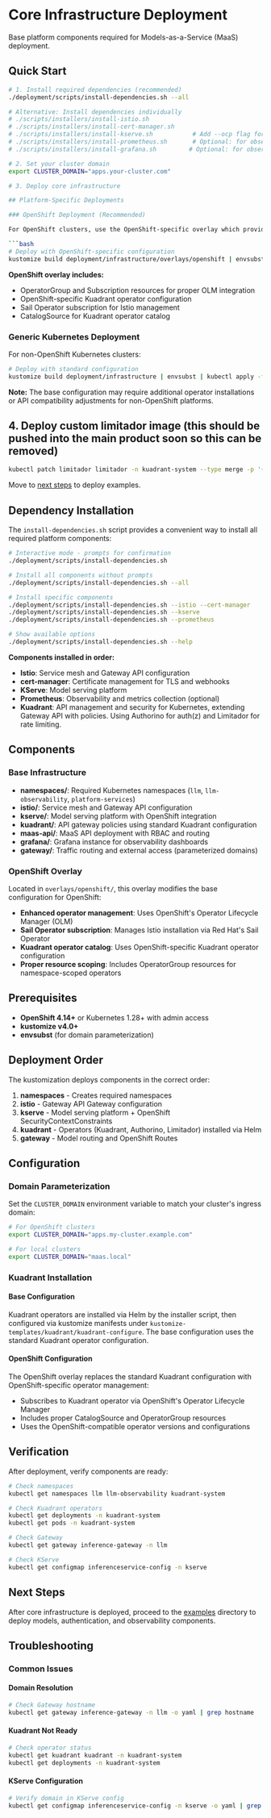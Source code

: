 # Core Infrastructure Deployment

Base platform components required for Models-as-a-Service (MaaS) deployment.

## Quick Start

```bash
# 1. Install required dependencies (recommended)
./deployment/scripts/install-dependencies.sh --all

# Alternative: Install dependencies individually
# ./scripts/installers/install-istio.sh
# ./scripts/installers/install-cert-manager.sh
# ./scripts/installers/install-kserve.sh           # Add --ocp flag for OpenShift clusters
# ./scripts/installers/install-prometheus.sh       # Optional: for observability (Add --ocp flag for OpenShift clusters)
# ./scripts/installers/install-grafana.sh         # Optional: for observability requires Grafana operator to be pre-installed

# 2. Set your cluster domain
export CLUSTER_DOMAIN="apps.your-cluster.com"

# 3. Deploy core infrastructure

## Platform-Specific Deployments

### OpenShift Deployment (Recommended)

For OpenShift clusters, use the OpenShift-specific overlay which provides proper operator-based installation:

```bash
# Deploy with OpenShift-specific configuration
kustomize build deployment/infrastructure/overlays/openshift | envsubst | kubectl apply -f -
```

**OpenShift overlay includes:**

- OperatorGroup and Subscription resources for proper OLM integration
- OpenShift-specific Kuadrant operator configuration
- Sail Operator subscription for Istio management
- CatalogSource for Kuadrant operator catalog

### Generic Kubernetes Deployment

For non-OpenShift Kubernetes clusters:

```bash
# Deploy with standard configuration
kustomize build deployment/infrastructure | envsubst | kubectl apply -f -
```

**Note:** The base configuration may require additional operator installations or API compatibility adjustments for non-OpenShift platforms.

## 4. Deploy custom limitador image (this should be pushed into the main product soon so this can be removed)

```bash
kubectl patch limitador limitador -n kuadrant-system --type merge -p '{"spec":{"image":"ghcr.io/redhat-et/limitador:metrics","version":""}}'
```

Move to [next steps](../examples/) to deploy examples.

## Dependency Installation

The `install-dependencies.sh` script provides a convenient way to install all required platform components:

```bash
# Interactive mode - prompts for confirmation
./deployment/scripts/install-dependencies.sh

# Install all components without prompts
./deployment/scripts/install-dependencies.sh --all

# Install specific components
./deployment/scripts/install-dependencies.sh --istio --cert-manager
./deployment/scripts/install-dependencies.sh --kserve
./deployment/scripts/install-dependencies.sh --prometheus

# Show available options
./deployment/scripts/install-dependencies.sh --help
```

**Components installed in order:**

- **Istio**: Service mesh and Gateway API configuration
- **cert-manager**: Certificate management for TLS and webhooks  
- **KServe**: Model serving platform
- **Prometheus**: Observability and metrics collection (optional)
- **Kuadrant**: API management and security for Kubernetes, extending Gateway API with policies. Using Authorino for auth(z) and Limitador for rate limiting.

## Components

### Base Infrastructure

- **namespaces/**: Required Kubernetes namespaces (`llm`, `llm-observability`, `platform-services`)
- **istio/**: Service mesh and Gateway API configuration
- **kserve/**: Model serving platform with OpenShift integration
- **kuadrant/**: API gateway policies using standard Kuadrant configuration
- **maas-api/**: MaaS API deployment with RBAC and routing
- **grafana/**: Grafana instance for observability dashboards
- **gateway/**: Traffic routing and external access (parameterized domains)

### OpenShift Overlay

Located in `overlays/openshift/`, this overlay modifies the base configuration for OpenShift:

- **Enhanced operator management**: Uses OpenShift's Operator Lifecycle Manager (OLM)
- **Sail Operator subscription**: Manages Istio installation via Red Hat's Sail Operator
- **Kuadrant operator catalog**: Uses OpenShift-specific Kuadrant operator configuration
- **Proper resource scoping**: Includes OperatorGroup resources for namespace-scoped operators

## Prerequisites

- **OpenShift 4.14+** or Kubernetes 1.28+ with admin access
- **kustomize v4.0+**
- **envsubst** (for domain parameterization)

## Deployment Order

The kustomization deploys components in the correct order:

1. **namespaces** - Creates required namespaces
2. **istio** - Gateway API Gateway configuration
3. **kserve** - Model serving platform + OpenShift SecurityContextConstraints
4. **kuadrant** - Operators (Kuadrant, Authorino, Limitador) installed via Helm
5. **gateway** - Model routing and OpenShift Routes

## Configuration

### Domain Parameterization

Set the `CLUSTER_DOMAIN` environment variable to match your cluster's ingress domain:

```bash
# For OpenShift clusters
export CLUSTER_DOMAIN="apps.my-cluster.example.com"

# For local clusters  
export CLUSTER_DOMAIN="maas.local"
```

### Kuadrant Installation

#### Base Configuration

Kuadrant operators are installed via Helm by the installer script, then configured via kustomize manifests under `kustomize-templates/kuadrant/kuadrant-configure`. The base configuration uses the standard Kuadrant operator configuration.

#### OpenShift Configuration

The OpenShift overlay replaces the standard Kuadrant configuration with OpenShift-specific operator management:

- Subscribes to Kuadrant operator via OpenShift's Operator Lifecycle Manager
- Includes proper CatalogSource and OperatorGroup resources
- Uses the OpenShift-compatible operator versions and configurations

## Verification

After deployment, verify components are ready:

```bash
# Check namespaces
kubectl get namespaces llm llm-observability kuadrant-system

# Check Kuadrant operators
kubectl get deployments -n kuadrant-system
kubectl get pods -n kuadrant-system

# Check Gateway
kubectl get gateway inference-gateway -n llm

# Check KServe
kubectl get configmap inferenceservice-config -n kserve
```

## Next Steps

After core infrastructure is deployed, proceed to the [examples](../examples/) directory to deploy models, authentication, and observability components.

## Troubleshooting

### Common Issues

#### Domain Resolution

```bash
# Check Gateway hostname
kubectl get gateway inference-gateway -n llm -o yaml | grep hostname
```

#### Kuadrant Not Ready

```bash
# Check operator status
kubectl get kuadrant kuadrant -n kuadrant-system
kubectl get deployments -n kuadrant-system
```

#### KServe Configuration

```bash
# Verify domain in KServe config
kubectl get configmap inferenceservice-config -n kserve -o yaml | grep ingressDomain
```
